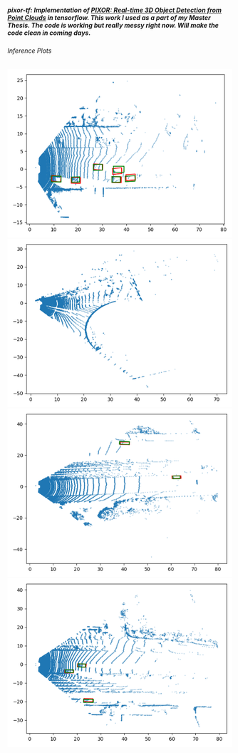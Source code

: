 ##### pixor-tf: Implementation of [PIXOR: Real-time 3D Object Detection from Point Clouds](https://arxiv.org/pdf/1902.06326.pdf) in tensorflow. This work I used as a part of my Master Thesis. The code is working but really messy right now. Will make the code clean in coming days. 


###### Inference Plots
![plot-1.png](results/plot-1.png)
![plot-2.png](results/plot-2.png)
![plot-3.png](results/plot-3.png)
![plot-4.png](results/plot-4.png)
